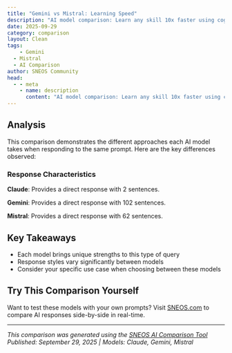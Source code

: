 ```yaml
---
title: "Gemini vs Mistral: Learning Speed"
description: "AI model comparison: Learn any skill 10x faster using cognitive science principles..."
date: 2025-09-29
category: comparison
layout: Clean
tags:
    - Gemini
  - Mistral
  - AI Comparison
author: SNEOS Community
head:
  - - meta
    - name: description
      content: "AI model comparison: Learn any skill 10x faster using cognitive science principles..."
---
```


<ChatComparison
  title="Claude vs Gemini vs Mistral: Learning Speed"
  prompt="Learn any skill 10x faster using cognitive science principles"
  :responses='{
    "Gemini": "Okay, let\u0027s dive into how cognitive science can help you learn skills 10x faster. It\u0027s not about *literally* learning ten times as fast in terms of clock time, but rather about drastically improving the *efficiency* of your learning and achieving mastery much quicker.\n\nHere\u0027s a breakdown of principles and practical application:\n\n**1.  Spaced Repetition: The Power of Timed Recall**\n\n*   **The Principle:**  You remember things better when you review them at increasing intervals.  Forgetting is natural; spaced repetition leverages it.  When you almost forget something, the effort to recall strengthens the memory trace.\n*   **How to Apply:**\n    *   **Use Spaced Repetition Software (SRS):**  Anki is the gold standard.  It adapts to your learning speed, showing you cards (flashcards) more frequently when you struggle and less frequently when you know them well.  You can use it for anything from vocabulary to coding concepts.\n    *   **Manual Spacing:**  If you\u0027re learning something hands-on (like a musical instrument), schedule practice sessions with increasing gaps:\n        *   Day 1: Learn the basics.\n        *   Day 2: Review.\n        *   Day 4: Review.\n        *   Day 7: Review.\n        *   Day 14: Review.\n        *   Adjust the intervals based on how well you retain the information.\n*   **Why it\u0027s effective:** Optimizes memory consolidation, turning short-term memories into long-term knowledge.\n\n**2. Active Recall: Don\u0027t Just Reread, Test Yourself**\n\n*   **The Principle:**  Trying to retrieve information from memory is far more effective than passively rereading or reviewing notes.\n*   **How to Apply:**\n    *   **The Feynman Technique:**\n        1.  Choose a concept.\n        2.  Teach it to someone (or a rubber duck) in simple terms.\n        3.  Identify gaps in your understanding.\n        4.  Review the material and simplify your explanation further.\n    *   **Practice Questions:**  Don\u0027t just read the answers.  Try to solve problems *before* looking at the solution.  Even if you get it wrong, the struggle strengthens your understanding.\n    *   **Self-Explanation:**  After learning something, explain it to yourself (or write it down) in your own words.  This forces you to actively process the information.\n*   **Why it\u0027s effective:**  Strengthens neural pathways and identifies areas where you need more practice.\n\n**3. Interleaving: Mix It Up for Better Learning**\n\n*   **The Principle:**  Instead of blocking practice (focusing on one skill until you master it), alternate between different skills or concepts.\n*   **How to Apply:**\n    *   **Coding:** Don\u0027t spend a whole week learning one programming concept. Learn multiple concepts and mix the practice problems of those concepts.\n    *   **Music:** Don\u0027t practice one song until it\u0027s perfect.  Alternate between different songs and practice different techniques in a single session.\n    *   **Math:** Don\u0027t just do all the problems from one chapter at a time. Mix problems from different chapters.\n*   **Why it\u0027s effective:**  Forces your brain to discriminate between different concepts and choose the correct approach, leading to deeper understanding and better transfer to new situations. It also feels harder, which often means you\u0027re learning more effectively.\n\n**4.  Deliberate Practice: Focus on Weaknesses with Targeted Effort**\n\n*   **The Principle:**  Practice isn\u0027t enough.  You need to actively identify your weaknesses and focus your effort on improving those specific areas.\n*   **How to Apply:**\n    *   **Get Feedback:**  The best way to identify weaknesses is to get feedback from a mentor, teacher, or coach.\n    *   **Analyze Your Mistakes:**  Don\u0027t just brush off errors.  Understand *why* you made the mistake and how to avoid it in the future.\n    *   **Targeted Drills:**  Create specific exercises that address your weaknesses.\n    *   **Embrace Discomfort:**  Deliberate practice is often uncomfortable because you\u0027re pushing yourself outside your comfort zone.\n*   **Why it\u0027s effective:**  Maximizes skill development by focusing on the areas that need the most improvement.\n\n**5. Metacognition: Think About Your Thinking**\n\n*   **The Principle:**  Being aware of your own learning process and actively monitoring your understanding helps you learn more effectively.\n*   **How to Apply:**\n    *   **Before Learning:**  Ask yourself what you already know about the topic, what you want to learn, and how you plan to learn it.\n    *   **During Learning:**  Check your understanding regularly.  Are you following the material?  Can you explain it in your own words?\n    *   **After Learning:**  Reflect on what you learned, how you learned it, and what you could do differently next time.\n*   **Why it\u0027s effective:**  Allows you to tailor your learning strategies to your individual needs and identify areas where you\u0027re struggling.\n\n**6. Dual Coding:  Use Visuals and Words**\n\n*   **The Principle:**  We learn better when information is presented in both visual and verbal formats.\n*   **How to Apply:**\n    *   **Create Mind Maps:**  Visualize relationships between concepts.\n    *   **Draw Diagrams:**  Illustrate complex processes.\n    *   **Use Images:**  Find or create relevant images to accompany text.\n    *   **Annotate:** Highlight important concepts and add your own notes or drawings.\n*   **Why it\u0027s effective:** Activates different areas of the brain, creating more robust and lasting memories.\n\n**7. Priming: Prepare Your Brain for Learning**\n\n*   **The Principle:** Exposing yourself to related information *before* a learning session can improve comprehension and retention.\n*   **How to Apply:**\n    *   **Review Previous Material:** Briefly recap what you learned in the previous session.\n    *   **Read a Summary:** Skim a summary or outline of the topic you\u0027re about to learn.\n    *   **Watch a Video:** Watch a short introductory video to get a general overview.\n*   **Why it\u0027s effective:** Activates relevant neural pathways, making it easier for your brain to process new information.\n\n**8.  Chunking:  Break Down Complex Information**\n\n*   **The Principle:**  Our short-term memory has limited capacity.  Chunking involves organizing information into meaningful groups or \u0022chunks.\u0022\n*   **How to Apply:**\n    *   **Phone Numbers:**  We remember phone numbers as chunks (e.g., 555-123-4567).\n    *   **Coding:** Break down large projects into smaller, manageable modules.\n    *   **Guitar:** Instead of trying to learn an entire song at once, learn small sections (phrases or riffs) first.\n*   **Why it\u0027s effective:**  Reduces cognitive load, making it easier to process and remember information.\n\n**9. Sleep and Rest: Consolidate Your Learning**\n\n*   **The Principle:**  Sleep is crucial for memory consolidation.  During sleep, your brain replays and strengthens the neural connections formed during learning.\n*   **How to Apply:**\n    *   **Prioritize Sleep:** Aim for 7-9 hours of quality sleep per night.\n    *   **Avoid Cramming:**  Trying to cram all night before an exam is counterproductive.\n    *   **Take Breaks:**  Regular breaks during learning sessions help prevent cognitive fatigue.\n*   **Why it\u0027s effective:**  Allows your brain to process and store information more effectively.\n\n**10. Gamification: Make Learning Fun and Engaging**\n\n*   **The Principle:** Turning learning into a game can increase motivation, engagement, and retention.\n*   **How to Apply:**\n    *   **Set Goals:** Break down your learning goals into smaller, achievable milestones.\n    *   **Track Progress:** Monitor your progress and celebrate your achievements.\n    *   **Use Rewards:**  Reward yourself for reaching your goals.\n    *   **Find Competitions:**  Compete with friends or other learners to stay motivated.\n*   **Why it\u0027s effective:**  Taps into our natural desire for challenges, rewards, and social interaction.\n\n**Important Considerations and Caveats:**\n\n*   **No Magic Bullet:** There\u0027s no single technique that works for everyone in every situation. Experiment and find what works best for you.\n*   **Effort is Still Required:**  These techniques make learning more efficient, but they don\u0027t eliminate the need for hard work and dedication.\n*   **Specificity Matters:**  The most effective techniques are those that are tailored to the specific skill you\u0027re learning.\n*   **Consistency is Key:**  Applying these principles consistently over time is essential for achieving significant results.\n\n**In summary, learning \u002210x faster\u0022 is about optimizing your learning process using cognitive science principles. By employing these techniques, you can significantly improve your efficiency, retention, and overall mastery of new skills.**\n",
    "Mistral": "Learning a skill faster involves leveraging cognitive science principles to optimize your learning process. Here are some key strategies based on cognitive science that can help you learn more efficiently:\n\n### 1. **Spaced Repetition**\n- **Principle**: Reviewing information over spaced intervals helps reinforce memory.\n- **Application**: Use flashcards or apps like Anki to review material at increasing intervals.\n\n### 2. **Interleaved Practice**\n- **Principle**: Mixing different types of problems or tasks helps improve learning and retention.\n- **Application**: Instead of focusing on one type of problem, mix different types of problems to practice.\n\n### 3. **Deliberate Practice**\n- **Principle**: Focused, intentional practice with feedback is more effective than mindless repetition.\n- **Application**: Set specific goals, seek feedback, and continuously challenge yourself.\n\n### 4. **Dual Coding**\n- **Principle**: Combining verbal and visual information enhances learning.\n- **Application**: Use diagrams, charts, and visual aids alongside text to reinforce understanding.\n\n### 5. **Elaborative Interrogation**\n- **Principle**: Asking \u0022why\u0022 questions helps deepen understanding.\n- **Application**: Regularly ask yourself why something is true or how it works.\n\n### 6. **Self-Explanation**\n- **Principle**: Explaining concepts to yourself improves comprehension.\n- **Application**: After learning something new, explain it in your own words.\n\n### 7. **Retrieval Practice**\n- **Principle**: Actively recalling information strengthens memory.\n- **Application**: Use quizzes, tests, or self-assessments to retrieve information from memory.\n\n### 8. **Chunking**\n- **Principle**: Breaking complex information into smaller, manageable chunks.\n- **Application**: Divide large tasks or concepts into smaller, more digestible parts.\n\n### 9. **Mnemonics**\n- **Principle**: Using memory aids to help recall information.\n- **Application**: Create acronyms, rhymes, or visual images to remember key points.\n\n### 10. **Sleep and Rest**\n- **Principle**: Sleep consolidates memory and enhances learning.\n- **Application**: Ensure adequate sleep and take breaks to rest your mind.\n\n### 11. **Mindset**\n- **Principle**: A growth mindset, believing that abilities can be developed, enhances learning.\n- **Application**: Embrace challenges, view failures as opportunities for growth, and stay motivated.\n\n### 12. **Environment**\n- **Principle**: The learning environment can significantly impact focus and retention.\n- **Application**: Create a quiet, organized study space and minimize distractions.\n\n### 13. **Feedback**\n- **Principle**: Immediate and specific feedback helps correct mistakes and reinforce learning.\n- **Application**: Seek feedback from peers, mentors, or automated tools.\n\n### 14. **Variety of Learning Methods**\n- **Principle**: Using multiple learning methods engages different parts of the brain.\n- **Application**: Combine reading, listening, writing, and hands-on practice.\n\n### 15. **Emotional Engagement**\n- **Principle**: Emotions can enhance memory and learning.\n- **Application**: Make learning enjoyable and relevant to your interests.\n\n### 16. **Social Learning**\n- **Principle**: Learning in groups can enhance understanding and retention.\n- **Application**: Join study groups, discuss topics with peers, or teach others.\n\n### 17. **Goal Setting**\n- **Principle**: Setting specific, measurable, achievable, relevant, and time-bound (SMART) goals.\n- **Application**: Break down your learning objectives into smaller, achievable goals.\n\n### 18. **Metacognition**\n- **Principle**: Being aware of your own learning process and strategies.\n- **Application**: Reflect on what you know, what you don\u0027t know, and how you can improve.\n\n### 19. **Contextual Learning**\n- **Principle**: Learning in context enhances understanding and retention.\n- **Application**: Apply what you learn to real-world situations or projects.\n\n### 20. **Mindfulness and Focus**\n- **Principle**: Being fully present and focused enhances learning.\n- **Application**: Practice mindfulness techniques to improve concentration and reduce stress.\n\nBy incorporating these cognitive science principles into your learning routine, you can significantly accelerate your skill acquisition and retention."
  }'
  published-date="16:28"
/>

## Analysis

This comparison demonstrates the different approaches each AI model takes when responding to the same prompt. Here are the key differences observed:

### Response Characteristics

**Claude**: Provides a direct response with 2 sentences. 

**Gemini**: Provides a direct response with 102 sentences. 

**Mistral**: Provides a direct response with 62 sentences. 

## Key Takeaways

- Each model brings unique strengths to this type of query
- Response styles vary significantly between models
- Consider your specific use case when choosing between these models

## Try This Comparison Yourself

Want to test these models with your own prompts? Visit [SNEOS.com](https://sneos.com) to compare AI responses side-by-side in real-time.

---

*This comparison was generated using the [SNEOS AI Comparison Tool](https://sneos.com)*
*Published: September 29, 2025 | Models: Claude, Gemini, Mistral*
